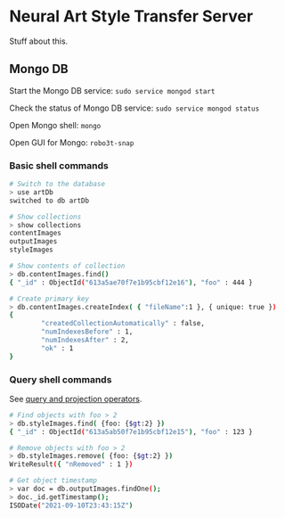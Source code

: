 
# Neural Art Style Transfer Server

Stuff about this.

## Mongo DB

Start the Mongo DB service: `sudo service mongod start`

Check the status of Mongo DB service: `sudo service mongod status`

Open Mongo shell: `mongo`

Open GUI for Mongo: `robo3t-snap`

### Basic shell commands

```sh
# Switch to the database
> use artDb
switched to db artDb

# Show collections
> show collections
contentImages
outputImages
styleImages

# Show contents of collection
> db.contentImages.find()
{ "_id" : ObjectId("613a5ae70f7e1b95cbf12e16"), "foo" : 444 }

# Create primary key
> db.contentImages.createIndex( { "fileName":1 }, { unique: true })
{
        "createdCollectionAutomatically" : false,
        "numIndexesBefore" : 1,
        "numIndexesAfter" : 2,
        "ok" : 1
}
```

### Query shell commands 

See [query and projection operators](https://docs.mongodb.com/manual/reference/operator/query/#std-label-query-selectors).

```sh
# Find objects with foo > 2
> db.styleImages.find( {foo: {$gt:2} })
{ "_id" : ObjectId("613a5ab50f7e1b95cbf12e15"), "foo" : 123 }

# Remove objects with foo > 2
> db.styleImages.remove( {foo: {$gt:2} })
WriteResult({ "nRemoved" : 1 })

# Get object timestamp
> var doc = db.outputImages.findOne();
> doc._id.getTimestamp();
ISODate("2021-09-10T23:43:15Z")
```